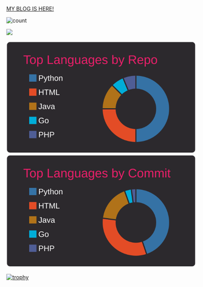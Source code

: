 <a href="https://momerio.github.io/" target="_blank" rel="noopener noreferrer">MY BLOG IS HERE!</a>

<!-- [![Anurag's GitHub stats](https://github-readme-stats.vercel.app/api?username=momerio?theme=highcontrast)](https://github.com/anuraghazra/github-readme-stats) -->
<!-- ![Anurag's GitHub stats](https://github-readme-stats.vercel.app/api?username=momerio&theme=highcontrast&show_icons=true) -->
<!-- [![Top Langs](https://github-readme-stats.vercel.app/api/top-langs/?username=momerio)](https://github.com/anuraghazra/github-readme-stats) -->

<!-- [![Top Langs](https://github-readme-stats.vercel.app/api/top-langs/?username=momerio&theme=highcontrast&layout=compact)](https://github.com/anuraghazra/github-readme-stats) -->

![count](https://komarev.com/ghpvc/?username=momerio)

![](https://github-profile-summary-cards.vercel.app/api/cards/profile-details?username=momerio&theme=monokai)
<!-- Show all github activities -->
<!-- [![](https://raw.githubusercontent.com/momerio/momerio/main/profile-summary-card-output/monokai/0-profile-details.svg)](https://github.com/vn7n24fzkq/github-profile-summary-cards) -->
[![](https://raw.githubusercontent.com/momerio/momerio/main/profile-summary-card-output/monokai/1-repos-per-language.svg)](https://github.com/vn7n24fzkq/github-profile-summary-cards) 
[![](https://raw.githubusercontent.com/momerio/momerio/main/profile-summary-card-output/monokai/2-most-commit-language.svg)](https://github.com/vn7n24fzkq/github-profile-summary-cards)
<!-- [![](https://raw.githubusercontent.com/momerio/momerio/main/profile-summary-card-output/monokai/3-stats.svg)](https://github.com/vn7n24fzkq/github-profile-summary-cards) [![](https://raw.githubusercontent.com/momerio/momerio/main/profile-summary-card-output/monokai/4-productive-time.svg)](https://github.com/vn7n24fzkq/github-profile-summary-cards) -->

[![trophy](https://github-profile-trophy.vercel.app/?username=momerio&theme=onedark)](https://github.com/ryo-ma/github-profile-trophy)

